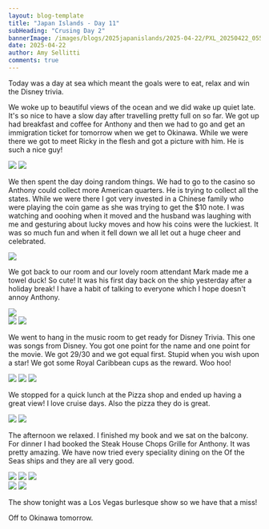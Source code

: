 ```yaml
---
layout: blog-template
title: "Japan Islands - Day 11"
subHeading: "Crusing Day 2"
bannerImage: /images/blogs/2025japanislands/2025-04-22/PXL_20250422_055935429.jpg_compressed.JPEG
date: 2025-04-22
author: Amy Sellitti
comments: true
---
```

Today was a day at sea which meant the goals were to eat, relax and win the Disney trivia.

We woke up to beautiful views of the ocean and we did wake up quiet late. It's so nice to have a slow day after travelling pretty full on so far.  We got up had breakfast and coffee for Anthony and then we had to go and get an immigration ticket for tomorrow when we get to Okinawa. While we were there we got to meet Ricky in the flesh and got a picture with him. He is such a nice guy!

<div class="grid-2c">
  <img src="/images/blogs/2025japanislands/2025-04-22/PXL_20250422_005849718.jpg_compressed.JPEG"/>
  <img src="/images/blogs/2025japanislands/2025-04-22/PXL_20250422_031541590.jpg_compressed.JPEG"/>
</div>

We then spent the day doing random things. We had to go to the casino so Anthony could collect more American quarters. He is trying to collect all the states. While we were there I got very invested in a Chinese family who were playing the coin game as she was trying to get the $10 note. I was watching and ooohing when it moved and the husband was laughing with me and gesturing about lucky moves and how his coins were the luckiest. It was so much fun and when it fell down we all let out a huge cheer and celebrated. 

<div class="center-image"><img src="/images/blogs/2025japanislands/2025-04-22/PXL_20250422_044625328.jpg_compressed.JPEG"/></div>

We got back to our room and our lovely room attendant Mark made me a towel duck! So cute! It was his first day back on the ship yesterday after a holiday break! I have a habit of talking to everyone which I hope doesn't annoy Anthony. 

<div class="center-image"><img src="/images/blogs/2025japanislands/2025-04-22/PXL_20250422_052024080.jpg_compressed.JPEG"/></div>
<div class="grid-2c">
  <img src="/images/blogs/2025japanislands/2025-04-22/PXL_20250422_045237457.jpg_compressed.JPEG"/>
  <img src="/images/blogs/2025japanislands/2025-04-22/PXL_20250422_082436453.jpg_compressed.JPEG"/>
</div>

We went to hang in the music room to get ready for Disney Trivia. This one was songs from Disney.  You got one point for the name and one point for the movie. We got 29/30 and we got equal first. Stupid when you wish upon a star! We got some Royal Caribbean cups as the reward. Woo hoo!

<div class="grid-2w-1l">
  <img src="/images/blogs/2025japanislands/2025-04-22/PXL_20250422_053212926.jpg_compressed.JPEG"/>
  <img src="/images/blogs/2025japanislands/2025-04-22/PXL_20250422_053241416.MP.jpg_compressed.JPEG"/>
  <img src="/images/blogs/2025japanislands/2025-04-22/PXL_20250422_063241598.jpg_compressed.JPEG"/>
</div>

We stopped for a quick lunch at the Pizza shop and ended up having a great view! I love cruise days. Also the pizza they do is great. 

<div class="grid-2c">
  <img src="/images/blogs/2025japanislands/2025-04-22/PXL_20250422_055935429.jpg_compressed.JPEG"/>
  <img src="/images/blogs/2025japanislands/2025-04-22/PXL_20250422_065327383.jpg_compressed.JPEG"/>
</div>

The afternoon we relaxed. I finished my book and we sat on the balcony.  For dinner I had booked the Steak House Chops Grille for Anthony. It was pretty amazing. We have now tried every speciality dining on the Of the Seas ships and they are all very good. 

<div class="grid-1l-2w">
  <img src="/images/blogs/2025japanislands/2025-04-22/PXL_20250422_112339534.MP.jpg_compressed.JPEG"/>
  <img src="/images/blogs/2025japanislands/2025-04-22/PXL_20250422_110530866.jpg_compressed.JPEG"/>
  <img src="/images/blogs/2025japanislands/2025-04-22/PXL_20250422_112345250.jpg_compressed.JPEG"/>
</div>
<div class="grid-2c">
  <img src="/images/blogs/2025japanislands/2025-04-22/PXL_20250422_114734962.jpg_compressed.JPEG"/>
  <img src="/images/blogs/2025japanislands/2025-04-22/PXL_20250422_114738428.jpg_compressed.JPEG"/>
</div>

The show tonight was a Los Vegas burlesque show so we have that a miss!

Off to Okinawa tomorrow.
